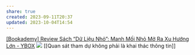 ```yaml
---
share: true
created: 2023-09-11T20:37
updated: 2023-10-04T14:54
---
```

[[Bookademy] Review Sách “Dữ Liệu Nhỏ”: Manh Mối Nhỏ Mở Ra Xu Hướng Lớn - YBOX](https://ybox.vn/ky-nang/bookademy-review-sach-du-lieu-nho-manh-moi-nho-mo-ra-xu-huong-lon-0iyubnsre8)
![](https://static.ybox.vn/2017/12/18/ef6dcf94-e402-11e7-9069-56c566ee3692.JPG) 
[[Quan sát tham dự không phải là khai thác thông tin]]

 